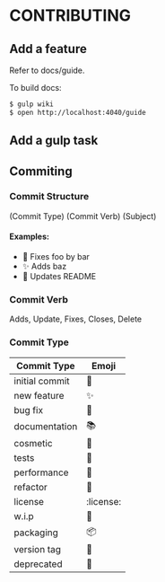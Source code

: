 # CONTRIBUTING

## Add a feature

Refer to docs/guide.

To build docs:

```bash
$ gulp wiki
$ open http://localhost:4040/guide
```

## Add a gulp task

## Commiting

### Commit Structure

(Commit Type) (Commit Verb) (Subject)

#### Examples:

+ :bug: Fixes foo by bar  
+ :sparkles: Adds baz
+ :lipstick: Updates README

### Commit Verb

Adds, Update, Fixes, Closes, Delete

### Commit Type

Commit Type     | Emoji   
----------      | -------   
initial commit  | :tada:    
new feature     | :sparkles:
bug fix         | :bug:
documentation   | :books:
cosmetic        | :lipstick:
tests           | :wrench:
performance     | :racehorse:
refactor        | :shirt:
license         | :license:
w.i.p           | :construction:
packaging       | :package:
version tag     | :bookmark:
deprecated      | :poop:
